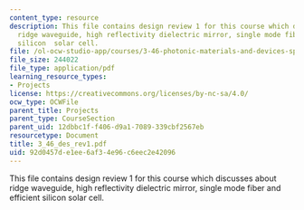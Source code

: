 ```yaml
---
content_type: resource
description: This file contains design review 1 for this course which discusses about
  ridge waveguide, high reflectivity dielectric mirror, single mode fiber and efficient
  silicon  solar cell.
file: /ol-ocw-studio-app/courses/3-46-photonic-materials-and-devices-spring-2006/92d0457de1ee6af34e96c6eec2e42096_3_46_des_rev1.pdf
file_size: 244022
file_type: application/pdf
learning_resource_types:
- Projects
license: https://creativecommons.org/licenses/by-nc-sa/4.0/
ocw_type: OCWFile
parent_title: Projects
parent_type: CourseSection
parent_uid: 12dbbc1f-f406-d9a1-7089-339cbf2567eb
resourcetype: Document
title: 3_46_des_rev1.pdf
uid: 92d0457d-e1ee-6af3-4e96-c6eec2e42096
---
```

This file contains design review 1 for this course which discusses about ridge waveguide, high reflectivity dielectric mirror, single mode fiber and efficient silicon  solar cell.